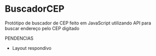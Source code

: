 # BuscadorCEP
Protótipo de buscador de CEP feito em JavaScript utilizando API para buscar endereço pelo CEP digitado

PENDENCIAS

- Layout respondivo